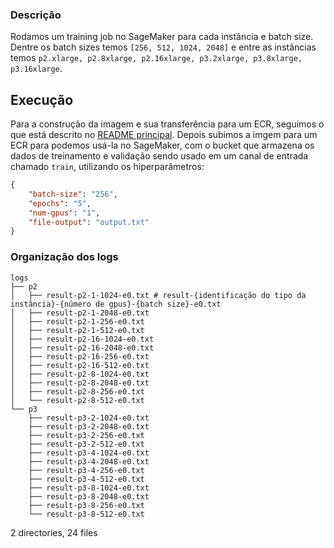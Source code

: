 ### Descrição
Rodamos um training job no SageMaker para cada instância e batch size. Dentre os batch sizes temos `[256, 512, 1024, 2048]` e entre as instâncias temos `p2.xlarge, p2.8xlarge, p2.16xlarge, p3.2xlarge, p3.8xlarge, p3.16xlarge`.

## Execução

Para a construção da imagem e sua transferência para um ECR, seguimos o que está descrito no [README principal](https://github.com/lmcad-unicamp/cloud-ML/tree/sagemaker-image#ap%C3%B3s-a-cria%C3%A7%C3%A3o-do-programa). Depois subimos a imgem para um ECR para podemos usá-la no SageMaker, com o bucket que armazena os dados de treinamento e validação sendo usado em um canal de entrada chamado `train`, utilizando os hiperparâmetros:
```json
{
	"batch-size": "256",
	"epochs": "5",
	"num-gpus": "1",
	"file-output": "output.txt"
}
```

### Organização dos logs
```
logs
├── p2 				
│   ├── result-p2-1-1024-e0.txt # result-{identificação do tipo da instância}-{número de gpus}-{batch size}-e0.txt
│   ├── result-p2-1-2048-e0.txt
│   ├── result-p2-1-256-e0.txt
│   ├── result-p2-1-512-e0.txt
│   ├── result-p2-16-1024-e0.txt
│   ├── result-p2-16-2048-e0.txt
│   ├── result-p2-16-256-e0.txt
│   ├── result-p2-16-512-e0.txt
│   ├── result-p2-8-1024-e0.txt
│   ├── result-p2-8-2048-e0.txt
│   ├── result-p2-8-256-e0.txt
│   └── result-p2-8-512-e0.txt
└── p3
    ├── result-p3-2-1024-e0.txt
    ├── result-p3-2-2048-e0.txt
    ├── result-p3-2-256-e0.txt
    ├── result-p3-2-512-e0.txt
    ├── result-p3-4-1024-e0.txt
    ├── result-p3-4-2048-e0.txt
    ├── result-p3-4-256-e0.txt
    ├── result-p3-4-512-e0.txt
    ├── result-p3-8-1024-e0.txt
    ├── result-p3-8-2048-e0.txt
    ├── result-p3-8-256-e0.txt
    └── result-p3-8-512-e0.txt
```
2 directories, 24 files

